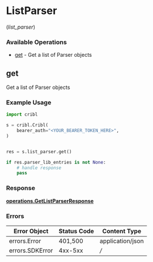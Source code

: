 # ListParser
(*list_parser*)

### Available Operations

* [get](#get) - Get a list of Parser objects

## get

Get a list of Parser objects

### Example Usage

```python
import cribl

s = cribl.Cribl(
    bearer_auth="<YOUR_BEARER_TOKEN_HERE>",
)


res = s.list_parser.get()

if res.parser_lib_entries is not None:
    # handle response
    pass

```


### Response

**[operations.GetListParserResponse](../../models/operations/getlistparserresponse.md)**
### Errors

| Error Object     | Status Code      | Content Type     |
| ---------------- | ---------------- | ---------------- |
| errors.Error     | 401,500          | application/json |
| errors.SDKError  | 4xx-5xx          | */*              |
